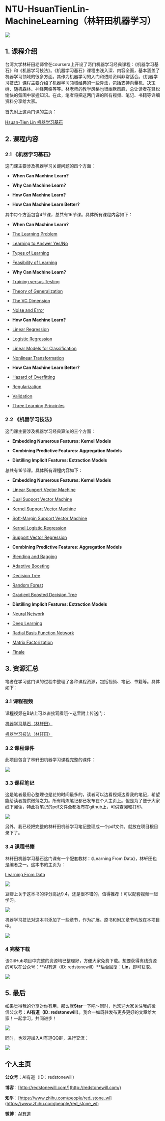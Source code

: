 # NTU-HsuanTienLin-MachineLearning（林轩田机器学习）

![](images/1.jpg)

## 1. 课程介绍

台湾大学林轩田老师曾在coursera上开设了两门机器学习经典课程：《机器学习基石》和《机器学习技法》。《机器学习基石》课程由浅入深、内容全面，基本涵盖了机器学习领域的很多方面。其作为机器学习的入门和进阶资料非常适合。《机器学习技法》课程主要介绍了机器学习领域经典的一些算法，包括支持向量机、决策树、随机森林、神经网络等等。林老师的教学风格也很幽默风趣，总让读者在轻松愉快的氛围中掌握知识。在此，笔者将把这两门课的所有视频、笔记、书籍等详细资料分享给大家。

首先附上这两门课的主页：

[Hsuan-Tien Lin 机器学习基石](https://www.csie.ntu.edu.tw/~htlin/)

## 2. 课程内容

### 2.1 《机器学习基石》

这门课主要涉及机器学习关键问题的四个方面：

- **When Can Machine Learn?**

- **Why Can Machine Learn?**

- **How Can Machine Learn?**

- **How Can Machine Learn Better?**

其中每个方面包含4节课，总共有16节课。具体所有课程内容如下：

- **When Can Machine Learn?**
	
 - [The Learning Problem](https://redstonewill.com/65/)

 - [Learning to Answer Yes/No](https://redstonewill.com/70/)

 - [Types of Learning](https://redstonewill.com/73/)

 - [Feasibility of Learning](https://redstonewill.com/77/)

- **Why Can Machine Learn?**

 - [Training versus Testing](https://redstonewill.com/80/)

 - [Theory of Generalization](https://redstonewill.com/217/)

 - [The VC Dimension](https://redstonewill.com/222/)

 - [Noise and Error](https://redstonewill.com/227/)

- **How Can Machine Learn?**

 - [Linear Regression](https://redstonewill.com/232/)

 - [Logistic Regression](https://redstonewill.com/236/)

 - [Linear Models for Classification](https://redstonewill.com/243/)

 - [Nonlinear Transformation](https://redstonewill.com/246/)

- **How Can Machine Learn Better?**

 - [Hazard of Overfitting](https://redstonewill.com/249/)

 - [Regularization](https://redstonewill.com/252/)

 - [Validation](https://redstonewill.com/255/)

 - [Three Learning Principles](https://redstonewill.com/311/)
	
### 2.2 《机器学习技法》

这门课主要涉及机器学习经典算法的三个方面：

- **Embedding Numerous Features: Kernel Models**

- **Combining Predictive Features: Aggregation Models**

- **Distilling Implicit Features: Extraction Models**

总共有16节课。具体所有课程内容如下：

- **Embedding Numerous Features: Kernel Models**
	
 - [Linear Support Vector Machine](https://redstonewill.com/345/)

 - [Dual Support Vector Machine](https://redstonewill.com/369/)

 - [Kernel Support Vector Machine](https://redstonewill.com/393/)

 - [Soft-Margin Support Vector Machine](https://redstonewill.com/417/)
	
 - [Kernel Logistic Regression](https://redstonewill.com/456/)
	
 - [Support Vector Regression](https://redstonewill.com/477/)

- **Combining Predictive Features: Aggregation Models**

 - [Blending and Bagging](https://redstonewill.com/509/)

 - [Adaptive Boosting](https://redstonewill.com/535/)

 - [Decision Tree](https://redstonewill.com/569/)

 - [Random Forest](https://redstonewill.com/601/)
	
 - [Gradient Boosted Decision Tree](https://redstonewill.com/644/)

- **Distilling Implicit Features: Extraction Models**

 - [Neural Network](https://redstonewill.com/682/)

 - [Deep Learning](https://redstonewill.com/710/)

 - [Radial Basis Function Network](https://redstonewill.com/739/)

 - [Matrix Factorization](https://redstonewill.com/783/)
	
 - [Finale](https://redstonewill.com/810/)

## 3. 资源汇总

笔者在学习这门课的过程中整理了各种课程资源，包括视频、笔记、书籍等。具体如下：

### 3.1 课程视频

课程视频在B站上可以直接观看哦～这里附上传送门：

[机器学习基石（林轩田）](https://www.bilibili.com/video/av36731342)

[机器学习技法（林轩田）](https://www.bilibili.com/video/av36760800)

### 3.2 课程课件

此项目包含了林轩田机器学习课程完整的课件：

![](images/2.png)

### 3.3 课程笔记

这是笔者最用心整理也是花的时间最多的，读者可以边看视频边看我的笔记，希望能给读者提供微薄之力。所有精炼笔记都已发布在个人主页上。但是为了便于大家线下阅读，特此将笔记的pdf文件全都发布在github上，可供查阅和打印。

![](images/4.png)

另外，我已经把完整的林轩田机器学习笔记整理成一个pdf文件，就放在项目根目录下了。

### 3.4 课程书籍

林轩田机器学习基石这门课有一个配套教材：《Learning From Data》，林轩田也是编者之一。这本书的主页为：

[Learning From Data](http://amlbook.com/)

![](images/5.jpg)

豆瓣上关于这本书的评分高达9.4，还是很不错的，值得推荐！可以配套视频一起学习。

![](images/6.jpg)

机器学习技法对这本书添加了一些章节，作为扩展。原书和附加章节均放在本项目中。

![](images/7.png)

### 4 完整下载

该GitHub项目中完整的资源均已整理好，方便大家免费下载。想要获得离线资源的可以在公众号：**AI有道（ID: redstonewill）**后台回复：**Lin**，即可获取。

![](images/8.jpg)

## 5. 最后

如果觉得我的分享对你有用，那么就**Star**一下吧～同时，也欢迎大家关注我的微信公众号：**AI有道（ID: redstonewill）**。我会一如既往发布更多更好的文章给大家！一起学习，共同进步！

![](images/8.jpg)

同时，也欢迎加入AI有道QQ群，进行交流：

![](images/9.jpg)

## 个人主页

**公众号**：AI有道（ID：redstonewill）

**博客**：[http://redstonewill.com/](http://redstonewill.com/)

**知乎**：[https://www.zhihu.com/people/red_stone_wl](https://www.zhihu.com/people/red_stone_wl)

**微博**：[AI有道](https://weibo.com/aiyoudao?from=profile&wvr=6)



